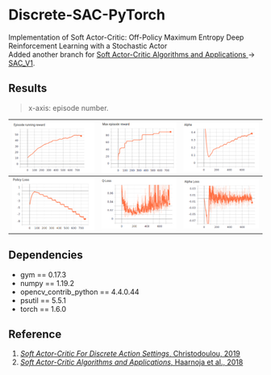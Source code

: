 # Discrete-SAC-PyTorch
Implementation of Soft Actor-Critic: Off-Policy Maximum Entropy Deep Reinforcement Learning with a Stochastic Actor    
Added another branch for [Soft Actor-Critic Algorithms and Applications ](https://arxiv.org/pdf/1812.05905.pdf) -> [SAC_V1](https://github.com/alirezakazemipour/SAC/tree/SAC_V1).



## Results
> x-axis: episode number.

![](results/running_reward.png)| ![](results/max_episode_reward.png)| ![](results/alpha.png)
:-----------------------:|:-----------------------:|:-----------------------:|
![](results/policy_loss.png)| ![](results/q_loss.png)| ![](results/alpha_loss.png)

## Dependencies
- gym == 0.17.3
- numpy == 1.19.2
- opencv_contrib_python == 4.4.0.44
- psutil == 5.5.1
- torch == 1.6.0

## Reference
1. [_Soft Actor-Critic For Discrete Action Settings_, Christodoulou, 2019](https://arxiv.org/abs/1910.07207)
2. [_Soft Actor-Critic Algorithms and Applications_, Haarnoja et al., 2018](https://arxiv.org/abs/1812.05905)